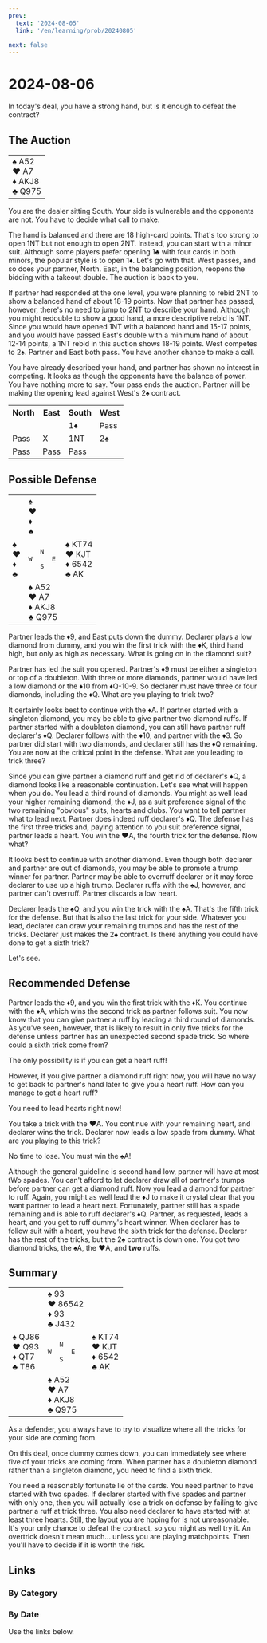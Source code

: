 ```yaml
---
prev:
  text: '2024-08-05'
  link: '/en/learning/prob/20240805'

next: false
---
```


# 2024-08-06

In today's deal, you have a strong hand, but is it enough to defeat the contract?

<Badge type="tip" text="Defense"/>

## The Auction

<table class="hand">
	<tr>
		<td>♠️ A52<br>♥️ A7<br>♦️ AKJ8<br>♣️ Q975</td>
	</tr>
</table>

You are the dealer sitting South. Your side is vulnerable and the opponents are not. You have to decide what call to make.

The hand is balanced and there are 18 high-card points. That's too strong to open 1NT but not enough to open 2NT. Instead, you can start with a minor suit. Although some players prefer opening 1♣️ with four cards in both minors, the popular style is to open 1♦️. Let's go with that. West passes, and so does your partner, North. East, in the balancing position, reopens the bidding with a takeout double. The auction is back to you.

If partner had responded at the one level, you were planning to rebid 2NT to show a balanced hand of about 18-19 points. Now that partner has passed, however, there's no need to jump to 2NT to describe your hand. Although you might redouble to show a good hand, a more descriptive rebid is 1NT. Since you would have opened 1NT with a balanced hand and 15-17 points, and you would have passed East's double with a minimum hand of about 12-14 points, a 1NT rebid in this auction shows 18-19 points. West competes to 2♠️. Partner and East both pass. You have another chance to make a call.

You have already described your hand, and partner has shown no interest in competing. It looks as though the opponents have the balance of power. You have nothing more to say. Your pass ends the auction. Partner will be making the opening lead against West's 2♠️ contract.

<table class="auction">
	<tr>
		<th>North</th>
		<th>East</th>
		<th>South</th>
		<th>West</th>
	</tr>
	<tr>
		<td></td>
		<td></td>
		<td>1♦️</td>
		<td>Pass</td>
	</tr>
	<tr>
		<td>Pass</td>
		<td>X</td>
		<td>1NT</td>
		<td>2♠️</td>
	</tr>
	<tr>
		<td>Pass</td>
		<td>Pass</td>
		<td>Pass</td>
		<td></td>
	</tr>
</table>

## Possible Defense

<table class="deal">
	<tr>
		<td></td>
		<td>♠️ <br>♥️ <br>♦️ <br>♣️ </td>
		<td></td>
	</tr>
	<tr>
		<td>♠️ <br>♥️ <br>♦️ <br>♣️ </td>
		<td><pre>   N<br>W     E<br>   S</pre></td>
		<td>♠️ KT74<br>♥️ KJT<br>♦️ 6542<br>♣️ AK</td>
	</tr>
	<tr>
		<td></td>
		<td>♠️ A52<br>♥️ A7<br>♦️ AKJ8<br>♣️ Q975</td>
		<td></td>
	</tr>
</table>

Partner leads the ♦️9, and East puts down the dummy. Declarer plays a low diamond from dummy, and you win the first trick with the ♦️K, third hand high, but only as high as necessary. What is going on in the diamond suit?

Partner has led the suit you opened. Partner's ♦️9 must be either a singleton or top of a doubleton. With three or more diamonds, partner would have led a low diamond or the ♦️10 from ♦️Q-10-9. So declarer must have three or four diamonds, including the ♦️Q. What are you playing to trick two?

It certainly looks best to continue with the ♦️A. If partner started with a singleton diamond, you may be able to give partner two diamond ruffs. If partner started with a doubleton diamond, you can still have partner ruff declarer's ♦️Q. Declarer follows with the ♦️10, and partner with the ♦️3. So partner did start with two diamonds, and declarer still has the ♦️Q remaining. You are now at the critical point in the defense. What are you leading to trick three?

Since you can give partner a diamond ruff and get rid of declarer's ♦️Q, a diamond looks like a reasonable continuation. Let's see what will happen when you do. You lead a third round of diamonds. You might as well lead your higher remaining diamond, the ♦️J, as a suit preference signal of the two remaining "obvious" suits, hearts and clubs. You want to tell partner what to lead next. Partner does indeed ruff declarer's ♦️Q. The defense has the first three tricks and, paying attention to you suit preference signal, partner leads a heart. You win the ♥️A, the fourth trick for the defense. Now what?

It looks best to continue with another diamond. Even though both declarer and partner are out of diamonds, you may be able to promote a trump winner for partner. Partner may be able to overruff declarer or it may force declarer to use up a high trump. Declarer ruffs with the ♠️J, however, and partner can't overruff. Partner discards a low heart.

Declarer leads the ♠️Q, and you win the trick with the ♠️A. That's the fifth trick for the defense. But that is also the last trick for your side. Whatever you lead, declarer can draw your remaining trumps and has the rest of the tricks. Declarer just makes the 2♠️ contract. Is there anything you could have done to get a sixth trick?

Let's see.

## Recommended Defense

Partner leads the ♦️9, and you win the first trick with the ♦️K. You continue with the ♦️A, which wins the second trick as partner follows suit. You now know that you can give partner a ruff by leading a third round of diamonds. As you've seen, however, that is likely to result in only five tricks for the defense unless partner has an unexpected second spade trick. So where could a sixth trick come from?

The only possibility is if you can get a heart ruff!

However, if you give partner a diamond ruff right now, you will have no way to get back to partner's hand later to give you a heart ruff. How can you manage to get a heart ruff?

You need to lead hearts right now!

You take a trick with the ♥️A. You continue with your remaining heart, and declarer wins the trick. Declarer now leads a low spade from dummy. What are you playing to this trick?

No time to lose. You must win the ♠️A!

Although the general guideline is second hand low, partner will have at most tWo spades. You can't afford to let declarer draw all of partner's trumps before partner can get a diamond ruff. Now you lead a diamond for partner to ruff. Again, you might as well lead the ♦️J to make it crystal clear that you want partner to lead a heart next. Fortunately, partner still has a spade remaining and is able to ruff declarer's ♦️Q. Partner, as requested, leads a heart, and you get to ruff dummy's heart winner. When declarer has to follow suit with a heart, you have the sixth trick for the defense. Declarer has the rest of the tricks, but the 2♠️ contract is down one. You got two diamond tricks, the ♠️A, the ♥️A, and **two** ruffs.

## Summary

<table class="deal">
	<tr>
		<td></td>
		<td>♠️ 93<br>♥️ 86542<br>♦️ 93<br>♣️ J432</td>
		<td></td>
	</tr>
	<tr>
		<td>♠️ QJ86<br>♥️ Q93<br>♦️ QT7<br>♣️ T86</td>
		<td><pre>   N<br>W     E<br>   S</pre></td>
		<td>♠️ KT74<br>♥️ KJT<br>♦️ 6542<br>♣️ AK</td>
	</tr>
	<tr>
		<td></td>
		<td>♠️ A52<br>♥️ A7<br>♦️ AKJ8<br>♣️ Q975</td>
		<td></td>
	</tr>
</table>

As a defender, you always have to try to visualize where all the tricks for your side are coming from.

On this deal, once dummy comes down, you can immediately see where five of your tricks are coming from. When partner has a doubleton diamond rather than a singleton diamond, you need to find a sixth trick.

You need a reasonably fortunate lie of the cards. You need partner to have started with two spades. If declarer started with five spades and partner with only one, then you will actually lose a trick on defense by failing to give partner a ruff at trick three. You also need declarer to have started with at least three hearts. Still, the layout you are hoping for is not unreasonable. It's your only chance to defeat the contract, so you might as well try it. An overtrick doesn't mean much... unless you are playing matchpoints. Then you'll have to decide if it is worth the risk.

## Links

### By Category

[<Badge type="info" text="<--"/>](/en/learning/prob/20240806#links)
[<Badge type="tip" text="Calendar"/>](/en/learning/calendar/202408)
[<Badge type="info" text="-->"/>](/en/learning/prob/20240806#links)

### By Date

Use the links below.